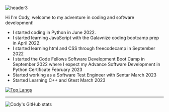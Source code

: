 ![header3](https://user-images.githubusercontent.com/103235685/210416882-474ee79c-90fd-490d-9130-d47de20395d0.png)

Hi I'm Cody, welcome to my adventure in coding and software development!

- I started coding in Python in June 2022.
- I started learning JavaScript with the Galavnize coding bootcamp prep in April 2022.
- I started learning html and CSS through freecodecamp in September 2022
- I started the Code Fellows Software Development Boot Camp in September 2022 where I expect my Advance Software Development in Python Certificate February 2023
- Started working as a Software Test Engineer with Sentar March 2023
- Started Learning C++ and Gtest March 2023

[![Top Langs](https://github-readme-stats.vercel.app/api/top-langs/?username=CodydeLaTorre&langs_count=8)](https://github.com/anuraghazra/github-readme-stats)

---

![Cody's GitHub stats](https://github-readme-stats.vercel.app/api?username=CodyDeLaTorre&show_icons=true&theme=dark)

